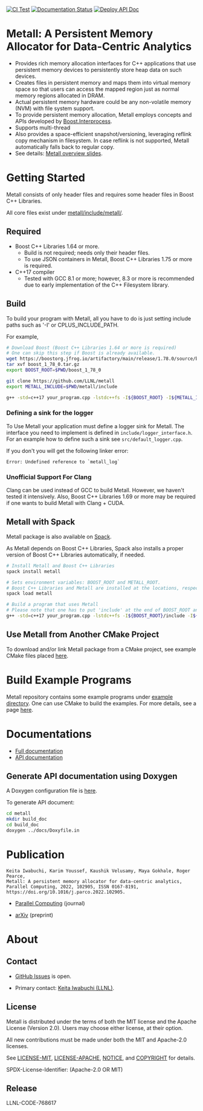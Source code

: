 [![CI Test](https://github.com/LLNL/metall/actions/workflows/ci-test.yml/badge.svg?branch=master)](https://github.com/LLNL/metall/actions/workflows/ci-test.yml)
[![Documentation Status](https://readthedocs.org/projects/metall/badge/?version=latest)](https://metall.readthedocs.io/en/latest/?badge=latest)
[![Deploy API Doc](https://github.com/LLNL/metall/actions/workflows/deploy-api-doc.yml/badge.svg?branch=master)](https://github.com/LLNL/metall/actions/workflows/deploy-api-doc.yml)

Metall: A Persistent Memory Allocator for Data-Centric Analytics
===============================================

* Provides rich memory allocation interfaces for C++ applications that
  use persistent memory devices to persistently store heap data on such
  devices.
* Creates files in persistent memory and maps them into virtual memory
  space so that users can access the mapped region just as normal memory
  regions allocated in DRAM.
* Actual persistent memory hardware could be any non-volatile memory (NVM) with file system support.
* To provide persistent memory allocation, Metall employs concepts and
  APIs developed by
  [Boost.Interprocess](https://www.boost.org/doc/libs/1_69_0/doc/html/interprocess.html).
* Supports multi-thread
* Also provides a space-efficient snapshot/versioning, leveraging reflink
  copy mechanism in filesystem. In case reflink is not supported, Metall
  automatically falls back to regular copy.
* See details: [Metall overview slides](docs/publications/metall_101.pdf).
  

# Getting Started

Metall consists of only header files and requires some header files in Boost C++ Libraries.

All core files exist under
[metall/include/metall/](https://github.com/LLNL/metall/tree/master/include/metall).

## Required

- Boost C++ Libraries 1.64 or more.
  - Build is not required; needs only their header files.
  - To use JSON containers in Metall, Boost C++ Libraries 1.75 or more is required.
- C++17 compiler
  - Tested with GCC 8.1 or more; however, 8.3 or more is recommended due to early implementation of the C++ Filesystem library.

## Build

To build your program with Metall, all you have to do is just setting include paths such as '-I' or CPLUS_INCLUDE_PATH.

For example,

```bash
# Download Boost (Boost C++ Libraries 1.64 or more is required)
# One can skip this step if Boost is already available.
wget https://boostorg.jfrog.io/artifactory/main/release/1.78.0/source/boost_1_78_0.tar.gz
tar xvf boost_1_78_0.tar.gz
export BOOST_ROOT=$PWD/boost_1_78_0

git clone https://github.com/LLNL/metall
export METALL_INCLUDE=$PWD/metall/include

g++ -std=c++17 your_program.cpp -lstdc++fs -I${BOOST_ROOT} -I${METALL_INCLUDE}
```

### Defining a sink for the logger
To Use Metall your application must define a logger sink for Metall.
The interface you need to implement is defined in `include/logger_interface.h`.
For an example how to define such a sink see `src/default_logger.cpp`.

If you don't you will get the following linker error:
```
Error: Undefined reference to `metall_log`
```

### Unofficial Support For Clang
Clang can be used instead of GCC to build Metall.
However, we haven't tested it intensively.
Also, Boost C++ Libraries 1.69 or more may be required
if one wants to build Metall with Clang + CUDA.

## Metall with Spack

Metall package is also available on [Spack](https://spack.io/).

As Metall depends on Boost C++ Libraries,
Spack also installs a proper version of Boost C++ Libraries automatically, if needed.

```bash
# Install Metall and Boost C++ Libraries
spack install metall

# Sets environment variables: BOOST_ROOT and METALL_ROOT.
# Boost C++ Libraries and Metall are installed at the locations, respectively.
spack load metall

# Build a program that uses Metall
# Please note that one has to put 'include' at the end of BOOST_ROOT and METALL_ROOT
g++ -std=c++17 your_program.cpp -lstdc++fs -I${BOOST_ROOT}/include -I${METALL_ROOT}/include
```


## Use Metall from Another CMake Project

To download and/or link Metall package from a CMake project,
see example CMake files placed [here](./example/cmake).

# Build Example Programs

Metall repository contains some example programs under [example directory](./example).
One can use CMake to build the examples.
For more details, see a page
[here](https://metall.readthedocs.io/en/latest/advanced_build/cmake/).


# Documentations

- [Full documentation](https://metall.readthedocs.io/)
- [API documentation](https://software.llnl.gov/metall/api/)

## Generate API documentation using Doxygen

A Doxygen configuration file is [here](docs/Doxyfile.in).

To generate API document:

```bash
cd metall
mkdir build_doc
cd build_doc
doxygen ../docs/Doxyfile.in
```


# Publication

```
Keita Iwabuchi, Karim Youssef, Kaushik Velusamy, Maya Gokhale, Roger Pearce,
Metall: A persistent memory allocator for data-centric analytics,
Parallel Computing, 2022, 102905, ISSN 0167-8191, https://doi.org/10.1016/j.parco.2022.102905.
```

* [Parallel Computing](https://www.sciencedirect.com/science/article/abs/pii/S0167819122000114) (journal)

* [arXiv](https://arxiv.org/abs/2108.07223) (preprint)

# About

## Contact

- [GitHub Issues](https://github.com/LLNL/metall/issues) is open.
  
- Primary contact: [Keita Iwabuchi (LLNL)](https://github.com/KIwabuchi).

## License

Metall is distributed under the terms of both the MIT license and the
Apache License (Version 2.0). Users may choose either license, at their
option.

All new contributions must be made under both the MIT and Apache-2.0
licenses.

See [LICENSE-MIT](LICENSE-MIT), [LICENSE-APACHE](LICENSE-APACHE),
[NOTICE](NOTICE), and [COPYRIGHT](COPYRIGHT) for details.

SPDX-License-Identifier: (Apache-2.0 OR MIT)


## Release

LLNL-CODE-768617
